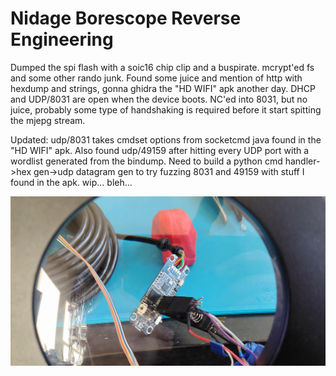 Nidage Borescope Reverse Engineering
====================================

Dumped the spi flash with a soic16 chip clip and a buspirate. mcrypt'ed fs and some other rando junk. Found some juice and mention of http with hexdump and strings, gonna ghidra the "HD WIFI" apk another day. DHCP and UDP/8031 are open when the device boots. NC'ed into 8031, but no juice, probably some type of handshaking is required before it start spitting the mjepg stream. 

Updated: udp/8031 takes cmdset options from socketcmd java found in the "HD WIFI" apk. Also found udp/49159 after hitting every UDP port with a wordlist generated from the bindump. Need to build a python cmd handler->hex gen->udp datagram gen to try fuzzing 8031 and 49159 with stuff I found in the apk. wip... bleh...

![chipclip](/images/nidage-dump.jpg?raw=true)
